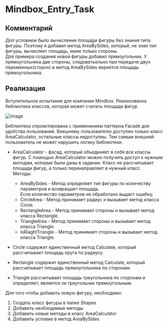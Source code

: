 # Mindbox_Entry_Task

## Комментарий
Доп условием было вычисление площади фигуры без знания типа фигуры. Поэтому я добавил метод AreaBySides, который, не зная тип фигуры, вычисляет площадь, имея только стороны.  
Для примера создания новой фигуры добавил прямоугольник. У прямоугольника две стороны, следоватьельно при передаче двух переменных(сторон) в метод AreaBySides вернется площадь прямоугольника.

## Реализация
Вступительное испытание для компании Mindbox. Реализованна библиотека классов, которая может считать площади фигур.

![image](https://user-images.githubusercontent.com/69851710/214909692-6dd7fd5b-e370-4f99-a0af-b2b0a79dc5e5.png)

Библиотека спроектирована с применением паттерна Facade для удобства пользования. Внешнему пользователю доступен только класс AreaCalculator, остальные классы недоступны. Тем самым внешний пользователь не может нарушить логику библиотеки.

+ AreaCalculator - фасад, который объединяет в себя все классы фигур.
С помощью AreaCalculator можно получить доступ к нужным методам, которые были даны в задании. 
Класс не рассчитывает площади фигур, а только перенаправляет в нужный класс.  
Методы:
  + AreaBySides - Метод определяет тип фигуры по количеству параметров и возвращает площадь.  
  Если количество параметров не обработано выдаст ошибку.
  + CircleArea - Метод принимает радиус и вызывает метод класса Circle.
  + RectangleArea - Метод принимает стороны и вызывает метод класса Rectangle.
  + TriangleArea - Метод принимает стороны и вызывает метод класса Triangle.
  + IsRiaghtTriangle - Метод принимает стороны и вызывает метод класса Triangle.

+ Circle содержит единственный метод Calculate, который рассчитывает площадь круга по радиусу.

+ Rectangle содержит единственный метод Calculate, который рассчитывает площадь прямоугольника по сторонам.

+ Triangle рассчитывает площадь треугольника по сторонам и определяет, является ли треугольник прямоугольным. 

Для того чтобы добавить новую фигуру, необходимо:
1. Создать класс фигуры в папке Shapes
2. Добавить необходимые методы
3. Добавить новые методы в класс AreaCalculator
4. Добавить условие в метод AreaBySides
